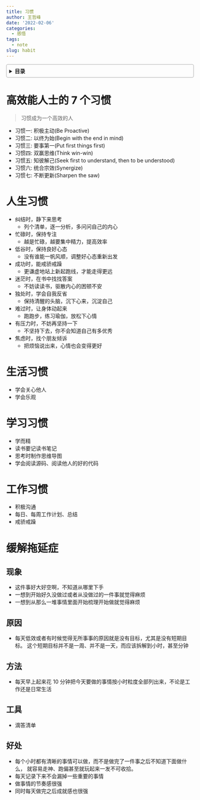 ```yaml
---
title: 习惯
author: 王哲峰
date: '2022-02-06'
categories:
  - 感悟
tags:
  - note
slug: habit
---
```


<style>
details {
    border: 1px solid #aaa;
    border-radius: 4px;
    padding: .5em .5em 0;
}
summary {
    font-weight: bold;
    margin: -.5em -.5em 0;
    padding: .5em;
}
details[open] {
    padding: .5em;
}
details[open] summary {
    border-bottom: 1px solid #aaa;
    margin-bottom: .5em;
}
img {
    pointer-events: none;
}
</style>

<details><summary>目录</summary><p>

- [高效能人士的 7 个习惯](#高效能人士的-7-个习惯)
- [人生习惯](#人生习惯)
- [生活习惯](#生活习惯)
- [学习习惯](#学习习惯)
- [工作习惯](#工作习惯)
- [缓解拖延症](#缓解拖延症)
  - [现象](#现象)
  - [原因](#原因)
  - [方法](#方法)
  - [工具](#工具)
  - [好处](#好处)
</p></details><p></p>

# 高效能人士的 7 个习惯

> 习惯成为一个高效的人

- 习惯一: 积极主动(Be Proactive)
- 习惯二: 以终为始(Begin with the end in mind)
- 习惯三: 要事第一(Put first things first)
- 习惯四: 双赢思维(Think win-win)
- 习惯五: 知彼解己(Seek first to understand, then to be understood)
- 习惯六: 统合宗效(Synergize)
- 习惯七: 不断更新(Sharpen the saw)

# 人生习惯

* 纠结时，静下来思考
    - 列个清单，逐一分析，多问问自己的内心
* 忙碌时，保持专注
    - 越是忙碌，越要集中精力，提高效率
* 低谷时，保持良好心态
    - 没有谁能一帆风顺，调整好心态重新出发
* 成功时，能戒骄戒躁
    - 更谦虚地站上新起跑线，才能走得更远
* 迷茫时，在书中找找答案
    - 不妨读读书，驱散内心的困顿不安
* 独处时，学会自我反省
    - 保持清醒的头脑，沉下心来，沉淀自己
* 难过时，让身体动起来
    - 跑跑步，练习瑜伽，放松下心情
* 有压力时，不妨再坚持一下
    - 不坚持下去，你不会知道自己有多优秀
* 焦虑时，找个朋友倾诉
    - 把烦恼说出来，心情也会变得更好

# 生活习惯

* 学会关心他人
* 学会乐观

# 学习习惯

* 学而精
* 读书要记读书笔记
* 思考时制作思维导图
* 学会阅读源码、阅读他人的好的代码

# 工作习惯

* 积极沟通
* 每日、每周工作计划、总结
* 戒骄戒躁

# 缓解拖延症

## 现象

* 这件事好大好空啊，不知道从哪里下手
* 一想到开始好久没做过或者从没做过的一件事就觉得麻烦
* 一想到从那么一堆事情里面开始梳理开始做就觉得麻烦

## 原因

* 每天低效或者有时候觉得无所事事的原因就是没有目标，尤其是没有短期目标。
  这个短期目标并不是一周、并不是一天，而应该拆解到小时，甚至分钟

## 方法

* 每天早上起来花 10 分钟把今天要做的事情按小时粒度全部列出来，不论是工作还是日常生活

## 工具

* 滴答清单

## 好处

* 每个小时都有清晰的事情可以做，而不是做完了一件事之后不知道下面做什么，
  就容易走神、跑偏甚至就玩起来一发不可收拾。
* 每天记录下来不会漏掉一些重要的事情
* 做事情的节奏感很强
* 同时每天做完之后成就感也很强

